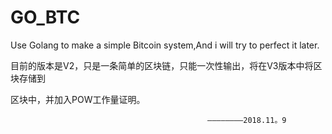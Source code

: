 # GO_BTC

Use Golang to make a simple Bitcoin system,And i will try to perfect it later.

目前的版本是V2，只是一条简单的区块链，只能一次性输出，将在V3版本中将区块存储到

区块中，并加入POW工作量证明。

												————————2018.11。9